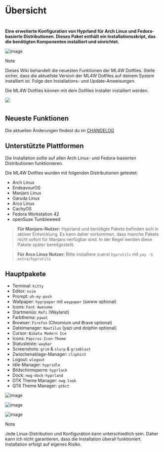 # Übersicht

<div class="tip custom-block" style="padding-top: 8px">

**Eine erweiterte Konfiguration von Hyprland für Arch Linux und Fedora-basierte Distributionen. Dieses Paket enthält ein Installationsskript, das die benötigten Komponenten installiert und einrichtet.**

</div>

![image](/screen-2992.jpg)

> [!NOTE]
> Dieses Wiki behandelt die neuesten Funktionen der ML4W Dotfiles. Stelle sicher, dass die aktuellste Version der ML4W Dotfiles auf deinem System installiert ist. Folge den Installations- und Update-Anweisungen.

Die ML4W Dotfiles können mit dem Dotfiles Installer installiert werden.

<a href="https://mylinuxforwork.github.io/dotfiles-installer/" target="_blank"><img src="https://mylinuxforwork.github.io/dotfiles-installer/dotfiles-installer-badge.png" style="border:0;margin-bottom:10px"></a>

## Neueste Funktionen

Die aktuellen Änderungen findest du im [CHANGELOG](https://github.com/mylinuxforwork/dotfiles/blob/main/CHANGELOG.md)

## Unterstützte Plattformen

Die Installation sollte auf allen Arch Linux- und Fedora-basierten Distributionen funktionieren.

Die ML4W Dotfiles wurden mit folgenden Distributionen getestet:

- Arch Linux
- EndeavourOS
- Manjaro Linux
- Garuda Linux
- Arco Linux
- CachyOS
- Fedora Workstation 42
- openSuse Tumbleweed

> **Für Manjaro-Nutzer:** Hyprland und benötigte Pakete befinden sich in aktiver Entwicklung. Es kann daher vorkommen, dass manche Pakete nicht sofort für Manjaro verfügbar sind. In der Regel werden diese Pakete später bereitgestellt.

> **Für Arco Linux Nutzer:** Bitte installiere zuerst `hyprutils` mit `yay -S extra/hyprutils`

## Hauptpakete

- Terminal: `kitty`
- Editor: `nvim`
- Prompt: `oh-my-posh`
- Wallpaper: `hyprpaper` mit `waypaper` (swww optional)
- Icons: `Font Awesome`
- Startmenüs: `Rofi` (Wayland)
- Farbthema: `pywal`
- Browser: `Firefox` (Chromium und Brave optional)
- Dateimanager: `Nautilus` (yazi und dolphin optional)
- Cursor: `Bibata Modern Ice`
- Icons: `Papirus-Icon-Theme`
- Statusleiste: `waybar`
- Screenshots: `grim` & `slurp` & `grimblast`
- Zwischenablage-Manager: `cliphist`
- Logout: `wlogout`
- Idle-Manager: `hypridle`
- Bildschirmsperre: `hyprlock`
- Dock: `nwg-dock-hyprland`
- GTK Theme Manager: `nwg-look`
- QT6 Theme Manager: `qt6ct`

![image](/screen-2992-light.jpg)

![image](/overview-2.png)

![image](/overview-3.png)

> [!NOTE]
> Jede Linux-Distribution und Konfiguration kann unterschiedlich sein. Daher kann ich nicht garantieren, dass die Installation überall funktioniert. Installation erfolgt auf eigenes Risiko.

